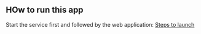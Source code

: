 ## HOw to run this app

Start the service first and followed by the web application: [Steps to launch](github-service/FinalRelease.md)